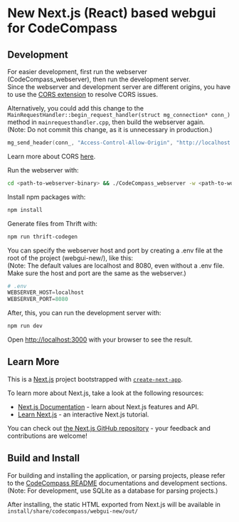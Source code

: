 # New Next.js (React) based webgui for CodeCompass

## Development

For easier development, first run the webserver (CodeCompass_webserver), then run the development server.\
Since the webserver and development server are different origins, you have to use the [CORS extension](https://chrome.google.com/webstore/detail/allow-cors-access-control/lhobafahddgcelffkeicbaginigeejlf?hl=en) to resolve CORS issues.

Alternatively, you could add this change to the `MainRequestHandler::begin_request_handler(struct mg_connection* conn_)` method in `mainrequesthandler.cpp`, then build the webserver again.\
(Note: Do not commit this change, as it is unnecessary in production.)

```c
mg_send_header(conn_, "Access-Control-Allow-Origin", "http://localhost:3000");
```

Learn more about CORS [here](https://www.moesif.com/blog/technical/cors/Authoritative-Guide-to-CORS-Cross-Origin-Resource-Sharing-for-REST-APIs/).

Run the webserver with:

```bash
cd <path-to-webserver-binary> && ./CodeCompass_webserver -w <path-to-workspace-folder> -p <port>
```

Install npm packages with:

```bash
npm install
```

Generate files from Thrift with:

```bash
npm run thrift-codegen
```

You can specify the webserver host and port by creating a .env file at the root of the project (webgui-new/), like this:\
(Note: The default values are localhost and 8080, even without a .env file. Make sure the host and port are the same as the webserver.)

```py
# .env
WEBSERVER_HOST=localhost
WEBSERVER_PORT=8080
```

After, this, you can run the development server with:

```bash
npm run dev
```

Open [http://localhost:3000](http://localhost:3000) with your browser to see the result.

## Learn More

This is a [Next.js](https://nextjs.org/) project bootstrapped with [`create-next-app`](https://github.com/vercel/next.js/tree/canary/packages/create-next-app).

To learn more about Next.js, take a look at the following resources:

- [Next.js Documentation](https://nextjs.org/docs) - learn about Next.js features and API.
- [Learn Next.js](https://nextjs.org/learn) - an interactive Next.js tutorial.

You can check out [the Next.js GitHub repository](https://github.com/vercel/next.js/) - your feedback and contributions are welcome!

## Build and Install

For building and installing the application, or parsing projects, please refer to the [CodeCompass README](/README.md) documentations and development sections.\
(Note: For development, use SQLite as a database for parsing projects.)

After installing, the static HTML exported from Next.js will be available in `install/share/codecompass/webgui-new/out/`
